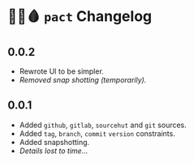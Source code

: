 # 🔪🐐🩸 `pact` Changelog

## 0.0.2

- Rewrote UI to be simpler.
- *Removed snap shotting (temporarily).*

## 0.0.1

- Added `github`, `gitlab`, `sourcehut` and `git` sources.
- Added `tag`, `branch`, `commit` `version` constraints.
- Added snapshotting.
- *Details lost to time...*
